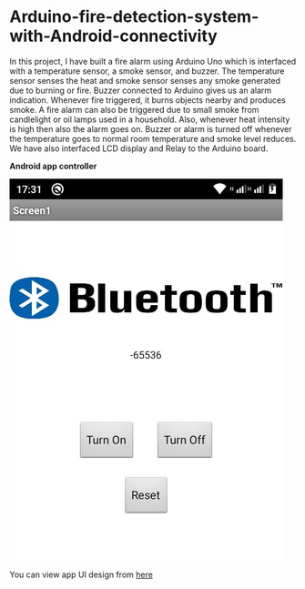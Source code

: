 # Arduino-fire-detection-system-with-Android-connectivity
In this project, I have built a fire alarm using Arduino Uno which is interfaced with a temperature sensor, a smoke sensor, and buzzer. The temperature sensor senses the heat and smoke sensor senses any smoke generated due to burning or fire. Buzzer connected to Arduino gives us an alarm indication. Whenever fire triggered, it burns objects nearby and produces smoke. A fire alarm can also be triggered due to small smoke from candlelight or oil lamps used in a household. Also, whenever heat intensity is high then also the alarm goes on. Buzzer or alarm is turned off whenever the temperature goes to normal room temperature and smoke level reduces. We have also interfaced LCD display and Relay to the Arduino board.

**Android app controller**

![](firealarm.jpeg)

You can view app UI design from [here](http://ai2.appinventor.mit.edu/#4841788188524544)
